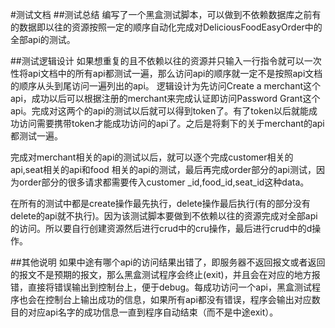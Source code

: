 #测试文档
##测试总结
编写了一个黑盒测试脚本，可以做到不依赖数据库之前有的数据即以往的资源按照一定的顺序自动化完成对DeliciousFoodEasyOrder中的全部api的测试。

##测试逻辑设计
如果想重复的且不依赖以往的资源并只输入一行指令就可以一次性将api文档中的所有api都测试一遍，那么访问api的顺序就一定不是按照api文档的顺序从头到尾访问一遍列出的api。
逻辑设计为先访问Create a merchant这个api，成功以后可以根据注册的merchant来完成认证即访问Password Grant这个api。完成对这两个的api的测试以后就可以得到token了。有了token以后就能成功访问需要携带token才能成功访问的api了。之后是将剩下的关于merchant的api都测试一遍。

完成对merchant相关的api的测试以后，就可以逐个完成customer相关的api,seat相关的api和food
相关的api的测试，最后再完成order部分的api测试，因为order部分的很多请求都需要传入customer _id,food_id,seat_id这种data。

在所有的测试中都是create操作最先执行，delete操作最后执行(有的部分没有delete的api就不执行)。因为该测试脚本要做到不依赖以往的资源完成对全部api的访问。所以要自行创建资源然后进行crud中的cru操作，最后进行crud中的d操作。

##其他说明
如果中途有哪个api的访问结果出错了，即服务器不返回报文或者返回的报文不是预期的报文，那么黑盒测试程序会终止(exit)，并且会在对应的地方报错，直接将错误输出到控制台上，便于debug。每成功访问一个api，黑盒测试程序也会在控制台上输出成功的信息，如果所有api都没有错误，程序会输出对应数目的对应api名字的成功信息一直到程序自动结束（而不是中途exit）。